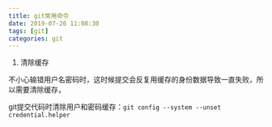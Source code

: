 ```yaml
---
title: git常用命令
date: 2019-07-26 11:08:30
tags: [git]
categories: git
---
```


1. 清除缓存

不小心输错用户名密码时，这时候提交会反复用缓存的身份数据导致一直失败，所以需要清除缓存，

git提交代码时清除用户和密码缓存：`git config --system --unset credential.helper`